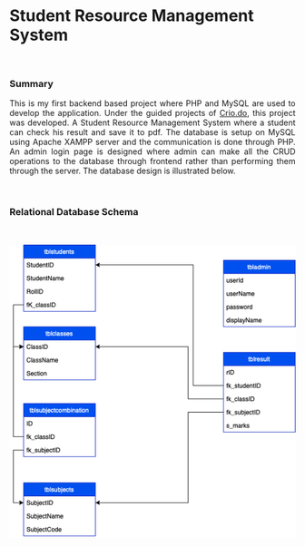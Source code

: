 # Student Resource Management System

<br>

### Summary

<p align="justify">
  This is my first backend based project where PHP and MySQL are used to develop the application. Under the guided projects of <a href="https://www.crio.do">Crio.do</a>, this project was developed. A Student Resource Management System where a student can check his result and save it to pdf. The database is setup on MySQL using Apache XAMPP server and the communication is done through PHP. An admin login page is designed where admin can make all the CRUD operations to the database through frontend rather than performing them through the server. The database design is illustrated below. 
</p>

<br>

### Relational Database Schema
<br>

<p align="justify">
  <img src="SRMS - RDS.drawio.png">
</p>
